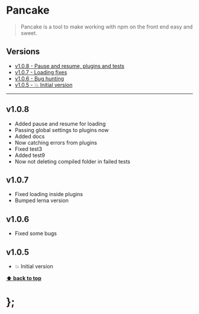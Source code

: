 Pancake
=======

> Pancake is a tool to make working with npm on the front end easy and sweet.


## Versions

* [v1.0.8 - Pause and resume, plugins and tests](v108)
* [v1.0.7 - Loading fixes](v107)
* [v1.0.6 - Bug hunting](v106)
* [v1.0.5 - 💥 Initial version](v105)


----------------------------------------------------------------------------------------------------------------------------------------------------------------


## v1.0.8

- Added pause and resume for loading
- Passing global settings to plugins now
- Added docs
- Now catching errors from plugins
- Fixed test3
- Added test9
- Now not deleting compiled folder in failed tests


## v1.0.7

- Fixed loading inside plugins
- Bumped lerna version


## v1.0.6

- Fixed some bugs


## v1.0.5

- 💥 Initial version


**[⬆ back to top](#contents)**


# };

